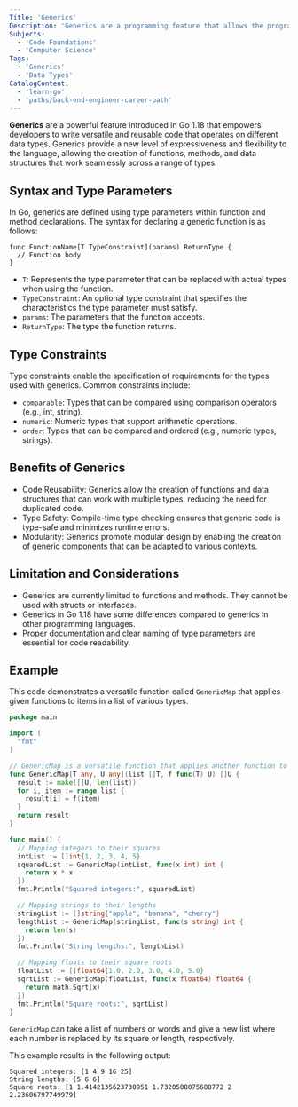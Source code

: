 ```yaml
---
Title: 'Generics'
Description: 'Generics are a programming feature that allows the programmer to write versatile and reusable code that operates on different data types.'
Subjects:
  - 'Code Foundations'
  - 'Computer Science'
Tags:
  - 'Generics'
  - 'Data Types'
CatalogContent:
  - 'learn-go'
  - 'paths/back-end-engineer-career-path'
---
```


**Generics** are a powerful feature introduced in Go 1.18 that empowers developers to write versatile and reusable code that operates on different data types. Generics provide a new level of expressiveness and flexibility to the language, allowing the creation of functions, methods, and data structures that work seamlessly across a range of types.

## Syntax and Type Parameters

In Go, generics are defined using type parameters within function and method declarations. The syntax for declaring a generic function is as follows:

```pseudo
func FunctionName[T TypeConstraint](params) ReturnType {
  // Function body
}
```

- `T`: Represents the type parameter that can be replaced with actual types when using the function.
- `TypeConstraint`: An optional type constraint that specifies the characteristics the type parameter must satisfy.
- `params`: The parameters that the function accepts.
- `ReturnType`: The type the function returns.

## Type Constraints

Type constraints enable the specification of requirements for the types used with generics. Common constraints include:

- `comparable`: Types that can be compared using comparison operators (e.g., int, string).
- `numeric`: Numeric types that support arithmetic operations.
- `order`: Types that can be compared and ordered (e.g., numeric types, strings).

## Benefits of Generics

- Code Reusability: Generics allow the creation of functions and data structures that can work with multiple types, reducing the need for duplicated code.
- Type Safety: Compile-time type checking ensures that generic code is type-safe and minimizes runtime errors.
- Modularity: Generics promote modular design by enabling the creation of generic components that can be adapted to various contexts.

## Limitation and Considerations

- Generics are currently limited to functions and methods. They cannot be used with structs or interfaces.
- Generics in Go 1.18 have some differences compared to generics in other programming languages.
- Proper documentation and clear naming of type parameters are essential for code readability.

## Example

This code demonstrates a versatile function called `GenericMap` that applies given functions to items in a list of various types.

```go
package main

import (
  "fmt"
)

// GenericMap is a versatile function that applies another function to each item in a list.
func GenericMap[T any, U any](list []T, f func(T) U) []U {
  result := make([]U, len(list))
  for i, item := range list {
    result[i] = f(item)
  }
  return result
}

func main() {
  // Mapping integers to their squares
  intList := []int{1, 2, 3, 4, 5}
  squaredList := GenericMap(intList, func(x int) int {
    return x * x
  })
  fmt.Println("Squared integers:", squaredList)

  // Mapping strings to their lengths
  stringList := []string{"apple", "banana", "cherry"}
  lengthList := GenericMap(stringList, func(s string) int {
    return len(s)
  })
  fmt.Println("String lengths:", lengthList)

  // Mapping floats to their square roots
  floatList := []float64{1.0, 2.0, 3.0, 4.0, 5.0}
  sqrtList := GenericMap(floatList, func(x float64) float64 {
    return math.Sqrt(x)
  })
  fmt.Println("Square roots:", sqrtList)
}
```

`GenericMap` can take a list of numbers or words and give a new list where each number is replaced by its square or length, respectively.

This example results in the following output:

```shell
Squared integers: [1 4 9 16 25]
String lengths: [5 6 6]
Square roots: [1 1.4142135623730951 1.7320508075688772 2 2.23606797749979]
```
